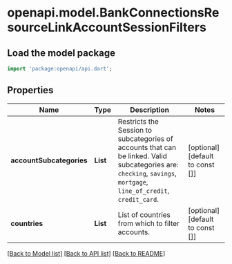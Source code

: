# openapi.model.BankConnectionsResourceLinkAccountSessionFilters

## Load the model package
```dart
import 'package:openapi/api.dart';
```

## Properties
Name | Type | Description | Notes
------------ | ------------- | ------------- | -------------
**accountSubcategories** | **List<String>** | Restricts the Session to subcategories of accounts that can be linked. Valid subcategories are: `checking`, `savings`, `mortgage`, `line_of_credit`, `credit_card`. | [optional] [default to const []]
**countries** | **List<String>** | List of countries from which to filter accounts. | [optional] [default to const []]

[[Back to Model list]](../README.md#documentation-for-models) [[Back to API list]](../README.md#documentation-for-api-endpoints) [[Back to README]](../README.md)


